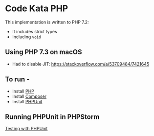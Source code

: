 # Code Kata PHP

This implementation is written to PHP 7.2:
* It includes strict types
* Including `void`

## Using PHP 7.3 on macOS
* Had to disable JIT: https://stackoverflow.com/a/53709484/7421645

## To run -
* Install [PHP](http://php.net/)
* Install [Composer](https://getcomposer.org/doc/00-intro.md)
* Install [PHPUnit](https://phpunit.de/)

## Running PHPUnit in PHPStorm

[Testing with PHPUnit](https://www.jetbrains.com/help/phpstorm/enabling-php-unit-support.html)

